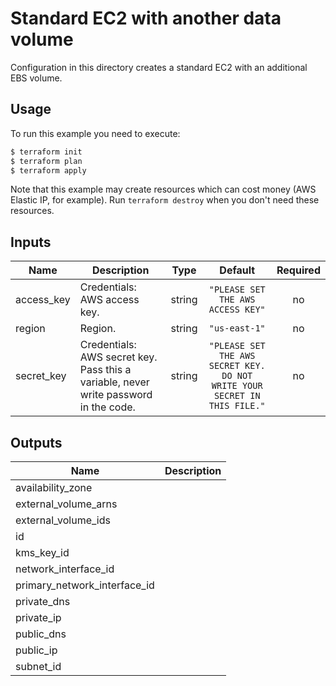 # Standard EC2 with another data volume

Configuration in this directory creates a standard EC2 with an additional EBS volume.

## Usage

To run this example you need to execute:

```bash
$ terraform init
$ terraform plan
$ terraform apply
```

Note that this example may create resources which can cost money (AWS Elastic IP, for example). Run `terraform destroy` when you don't need these resources.

<!-- BEGINNING OF PRE-COMMIT-TERRAFORM DOCS HOOK -->
## Inputs

| Name | Description | Type | Default | Required |
|------|-------------|:----:|:-----:|:-----:|
| access\_key | Credentials: AWS access key. | string | `"PLEASE SET THE AWS ACCESS KEY"` | no |
| region | Region. | string | `"us-east-1"` | no |
| secret\_key | Credentials: AWS secret key. Pass this a variable, never write password in the code. | string | `"PLEASE SET THE AWS SECRET KEY. DO NOT WRITE YOUR SECRET IN THIS FILE."` | no |

## Outputs

| Name | Description |
|------|-------------|
| availability\_zone |  |
| external\_volume\_arns |  |
| external\_volume\_ids |  |
| id |  |
| kms\_key\_id |  |
| network\_interface\_id |  |
| primary\_network\_interface\_id |  |
| private\_dns |  |
| private\_ip |  |
| public\_dns |  |
| public\_ip |  |
| subnet\_id |  |

<!-- END OF PRE-COMMIT-TERRAFORM DOCS HOOK -->
